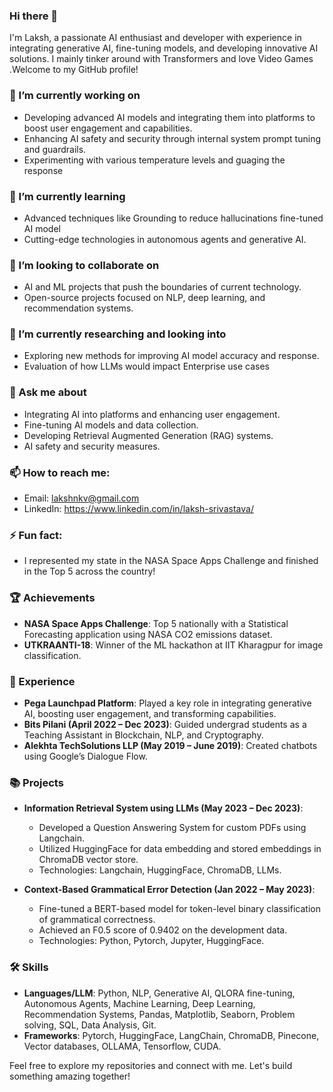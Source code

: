 ### Hi there 👋

I'm Laksh, a passionate AI enthusiast and developer with experience in integrating generative AI, fine-tuning models, and developing innovative AI solutions. I mainly tinker around with Transformers and love Video Games .Welcome to my GitHub profile!

### 🔭 I’m currently working on
- Developing advanced AI models and integrating them into platforms to boost user engagement and capabilities.
- Enhancing AI safety and security through internal system prompt tuning and guardrails.
- Experimenting with various temperature levels and guaging the response 

### 🌱 I’m currently learning
- Advanced techniques like Grounding to reduce hallucinations fine-tuned AI model
- Cutting-edge technologies in autonomous agents and generative AI.

### 👯 I’m looking to collaborate on
- AI and ML projects that push the boundaries of current technology.
- Open-source projects focused on NLP, deep learning, and recommendation systems.

### 🤔 I’m currently researching and looking into 
- Exploring new methods for improving AI model accuracy and response.
- Evaluation of how LLMs would impact Enterprise use cases 

### 💬 Ask me about
- Integrating AI into platforms and enhancing user engagement.
- Fine-tuning AI models and data collection.
- Developing Retrieval Augmented Generation (RAG) systems.
- AI safety and security measures.

### 📫 How to reach me:
- Email: lakshnkv@gmail.com
- LinkedIn: https://www.linkedin.com/in/laksh-srivastava/

### ⚡ Fun fact:
- I represented my state in the NASA Space Apps Challenge and finished in the Top 5 across the country!

### 🏆 Achievements
- **NASA Space Apps Challenge**: Top 5 nationally with a Statistical Forecasting application using NASA CO2 emissions dataset.
- **UTKRAANTI-18**: Winner of the ML hackathon at IIT Kharagpur for image classification.

### 💼 Experience
- **Pega Launchpad Platform**: Played a key role in integrating generative AI, boosting user engagement, and transforming capabilities.
- **Bits Pilani (April 2022 – Dec 2023)**: Guided undergrad students as a Teaching Assistant in Blockchain, NLP, and Cryptography.
- **Alekhta TechSolutions LLP (May 2019 – June 2019)**: Created chatbots using Google’s Dialogue Flow.

### 📚 Projects
- **Information Retrieval System using LLMs (May 2023 – Dec 2023)**:
  - Developed a Question Answering System for custom PDFs using Langchain.
  - Utilized HuggingFace for data embedding and stored embeddings in ChromaDB vector store.
  - Technologies: Langchain, HuggingFace, ChromaDB, LLMs.

- **Context-Based Grammatical Error Detection (Jan 2022 – May 2023)**:
  - Fine-tuned a BERT-based model for token-level binary classification of grammatical correctness.
  - Achieved an F0.5 score of 0.9402 on the development data.
  - Technologies: Python, Pytorch, Jupyter, HuggingFace.

### 🛠 Skills
- **Languages/LLM**: Python, NLP, Generative AI, QLORA fine-tuning, Autonomous Agents, Machine Learning, Deep Learning, Recommendation Systems, Pandas, Matplotlib, Seaborn, Problem solving, SQL, Data Analysis, Git.
- **Frameworks**: Pytorch, HuggingFace, LangChain, ChromaDB, Pinecone, Vector databases, OLLAMA, Tensorflow, CUDA.



Feel free to explore my repositories and connect with me. Let's build something amazing together!
